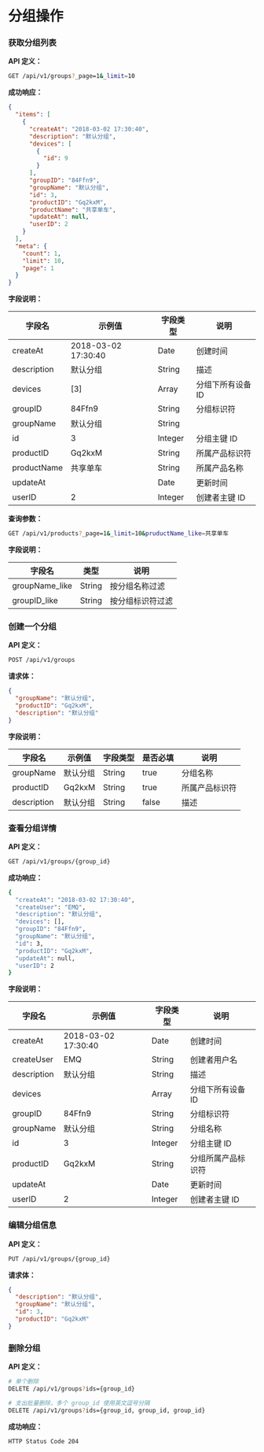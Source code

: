 # 分组操作

### 获取分组列表

**API 定义：**
```bash
GET /api/v1/groups?_page=1&_limit=10 
```

**成功响应：**

```json
{
  "items": [
    {
      "createAt": "2018-03-02 17:30:40",
      "description": "默认分组",
      "devices": [
        {
          "id": 9
        }
      ],
      "groupID": "84Ffn9",
      "groupName": "默认分组",
      "id": 3,
      "productID": "Gq2kxM",
      "productName": "共享单车",
      "updateAt": null,
      "userID": 2
    }
  ],
  "meta": {
    "count": 1,
    "limit": 10,
    "page": 1
  }
}
```

**字段说明：**

| 字段名         | 示例值                 | 字段类型    | 说明       |
| ----------- | ------------------- | ------- | -------- |
| createAt    | 2018-03-02 17:30:40 | Date    | 创建时间     |
| description | 默认分组                | String  | 描述       |
| devices     | [3]     | Array   | 分组下所有设备 ID  |
| groupID     | 84Ffn9              | String  |  分组标识符        |
| groupName   | 默认分组                | String  |          |
| id          | 3                   | Integer | 分组主键 ID    |
| productID   | Gq2kxM              | String  |   所属产品标识符       |
| productName | 共享单车                | String  | 所属产品名称     |
| updateAt    |                     | Date    | 更新时间     |
| userID      | 2                   | Integer | 创建者主键 ID |


**查询参数：**
```bash
GET /api/v1/products?_page=1&_limit=10&pruductName_like=共享单车
```

**字段说明：**

| 字段名     | 类型   | 说明          |
| ------ | --- | ----------- |
| groupName_like  | String | 按分组名称过滤   |
| groupID_like  | String | 按分组标识符过滤   |




### 创建一个分组

**API 定义：**
```bash
POST /api/v1/groups
```

**请求体：**

```json
{
  "groupName": "默认分组",
  "productID": "Gq2kxM",
  "description": "默认分组"
}
```

**字段说明：**

| 字段名         | 示例值    | 字段类型   | 是否必填  | 说明  |
| ----------- | ------ | ------ | ----- | --- |
| groupName   | 默认分组   | String | true  | 分组名称    |
| productID   | Gq2kxM | String | true  | 所属产品标识符    |
| description | 默认分组   | String | false | 描述  |




### 查看分组详情

**API 定义：**

```bash
GET /api/v1/groups/{group_id}
```

**成功响应：**

```bash
{
  "createAt": "2018-03-02 17:30:40",
  "createUser": "EMQ",
  "description": "默认分组",
  "devices": [],
  "groupID": "84Ffn9",
  "groupName": "默认分组",
  "id": 3,
  "productID": "Gq2kxM",
  "updateAt": null,
  "userID": 2
}
```

**字段说明：**

 | 字段名         | 示例值                 | 字段类型    | 说明       |
| ----------- | ------------------- | ------- | -------- |
| createAt    | 2018-03-02 17:30:40 | Date    | 创建时间     |
| createUser  | EMQ              | String  |  创建者用户名        |
| description | 默认分组                | String  | 描述       |
| devices     |                     | Array   | 分组下所有设备 ID  |
| groupID     | 84Ffn9              | String  |   分组标识符       |
| groupName   | 默认分组                | String  |  分组名称        |
| id          | 3                   | Integer | 分组主键 ID    |
| productID   | Gq2kxM              | String  |  分组所属产品标识符        |
| updateAt    |                     | Date    | 更新时间     |
| userID      | 2                   | Integer | 创建者主键 ID | 


### 编辑分组信息

**API 定义：**

```bash
PUT /api/v1/groups/{group_id}
```

**请求体：**

```json
{
  "description": "默认分组",
  "groupName": "默认分组",
  "id": 3,
  "productID": "Gq2kxM"
}
```


### 删除分组

**API 定义：**
```bash
# 单个删除
DELETE /api/v1/groups?ids={group_id}

# 支出批量删除，多个 group_id 使用英文逗号分隔
DELETE /api/v1/groups?ids={group_id, group_id, group_id}
```


**成功响应：**

```bash
HTTP Status Code 204
```


